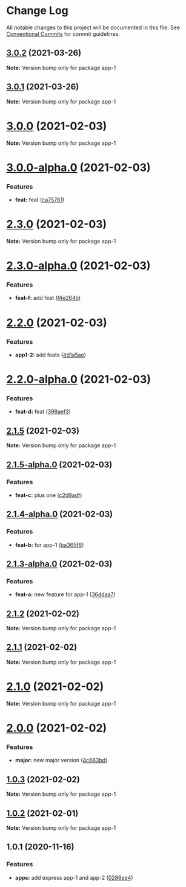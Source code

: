# Change Log

All notable changes to this project will be documented in this file.
See [Conventional Commits](https://conventionalcommits.org) for commit guidelines.

## [3.0.2](https://github.com/comoser/lerna-yarn-demo/compare/app-1@3.0.1...app-1@3.0.2) (2021-03-26)

**Note:** Version bump only for package app-1





## [3.0.1](https://github.com/comoser/lerna-yarn-demo/compare/app-1@3.0.0...app-1@3.0.1) (2021-03-26)

**Note:** Version bump only for package app-1





# [3.0.0](https://github.com/comoser/lerna-yarn-demo/compare/app-1@3.0.0-alpha.0...app-1@3.0.0) (2021-02-03)

**Note:** Version bump only for package app-1





# [3.0.0-alpha.0](https://github.com/comoser/lerna-yarn-demo/compare/app-1@2.3.0...app-1@3.0.0-alpha.0) (2021-02-03)


### Features

* **feat:** feat ([ca75761](https://github.com/comoser/lerna-yarn-demo/commit/ca7576173e2059832ee8dac26bb0638ce4cd643e))





# [2.3.0](https://github.com/comoser/lerna-yarn-demo/compare/app-1@2.3.0-alpha.0...app-1@2.3.0) (2021-02-03)

**Note:** Version bump only for package app-1





# [2.3.0-alpha.0](https://github.com/comoser/lerna-yarn-demo/compare/app-1@2.2.0...app-1@2.3.0-alpha.0) (2021-02-03)


### Features

* **feat-f:** add feat ([f4e284b](https://github.com/comoser/lerna-yarn-demo/commit/f4e284b99cbfe39cead75f0856ce97076e275a8c))





# [2.2.0](https://github.com/comoser/lerna-yarn-demo/compare/app-1@2.2.0-alpha.0...app-1@2.2.0) (2021-02-03)


### Features

* **app1-2:** add feats ([4d1a5ae](https://github.com/comoser/lerna-yarn-demo/commit/4d1a5ae4b323c72a65a946e7e80d3c908088516f))





# [2.2.0-alpha.0](https://github.com/comoser/lerna-yarn-demo/compare/app-1@2.1.5...app-1@2.2.0-alpha.0) (2021-02-03)


### Features

* **feat-d:** feat ([399aef3](https://github.com/comoser/lerna-yarn-demo/commit/399aef36766b6b414731efea5c4205e605735e74))





## [2.1.5](https://github.com/comoser/lerna-yarn-demo/compare/app-1@2.1.5-alpha.0...app-1@2.1.5) (2021-02-03)

**Note:** Version bump only for package app-1





## [2.1.5-alpha.0](https://github.com/comoser/lerna-yarn-demo/compare/app-1@2.1.4-alpha.0...app-1@2.1.5-alpha.0) (2021-02-03)


### Features

* **feat-c:** plus one ([c2d9adf](https://github.com/comoser/lerna-yarn-demo/commit/c2d9adf9767278bb34324a087e3168f2c4d3d154))





## [2.1.4-alpha.0](https://github.com/comoser/lerna-yarn-demo/compare/app-1@2.1.3-alpha.0...app-1@2.1.4-alpha.0) (2021-02-03)


### Features

* **feat-b:** for app-1 ([ba365f6](https://github.com/comoser/lerna-yarn-demo/commit/ba365f6d5551f75ba6943439700f50157f4e578f))





## [2.1.3-alpha.0](https://github.com/comoser/lerna-yarn-demo/compare/app-1@2.1.2...app-1@2.1.3-alpha.0) (2021-02-03)


### Features

* **feat-a:** new feature for app-1 ([36ddaa7](https://github.com/comoser/lerna-yarn-demo/commit/36ddaa77d7228daa16befb0ef251ce38610b0ed6))





## [2.1.2](https://github.com/comoser/lerna-yarn-demo/compare/app-1@2.1.1...app-1@2.1.2) (2021-02-02)

**Note:** Version bump only for package app-1





## [2.1.1](https://github.com/comoser/lerna-yarn-demo/compare/app-1@2.1.0...app-1@2.1.1) (2021-02-02)

**Note:** Version bump only for package app-1





# [2.1.0](https://github.com/comoser/lerna-yarn-demo/compare/app-1@2.0.0...app-1@2.1.0) (2021-02-02)

**Note:** Version bump only for package app-1





# [2.0.0](https://github.com/comoser/lerna-yarn-demo/compare/app-1@1.0.3...app-1@2.0.0) (2021-02-02)


### Features

* **major:** new major version ([4c663bd](https://github.com/comoser/lerna-yarn-demo/commit/4c663bd8457740c9522131564efea96314431c52))





## [1.0.3](https://github.com/comoser/lerna-yarn-demo/compare/app-1@1.0.2...app-1@1.0.3) (2021-02-02)

**Note:** Version bump only for package app-1





## [1.0.2](https://github.com/comoser/lerna-yarn-demo/compare/app-1@1.0.1...app-1@1.0.2) (2021-02-01)

**Note:** Version bump only for package app-1





## 1.0.1 (2020-11-16)


### Features

* **apps:** add express app-1 and app-2 ([0286ee4](https://github.com/comoser/lerna-yarn-demo/commit/0286ee48fd8d0f54156a2acff8d6ed98cb5658a6))
